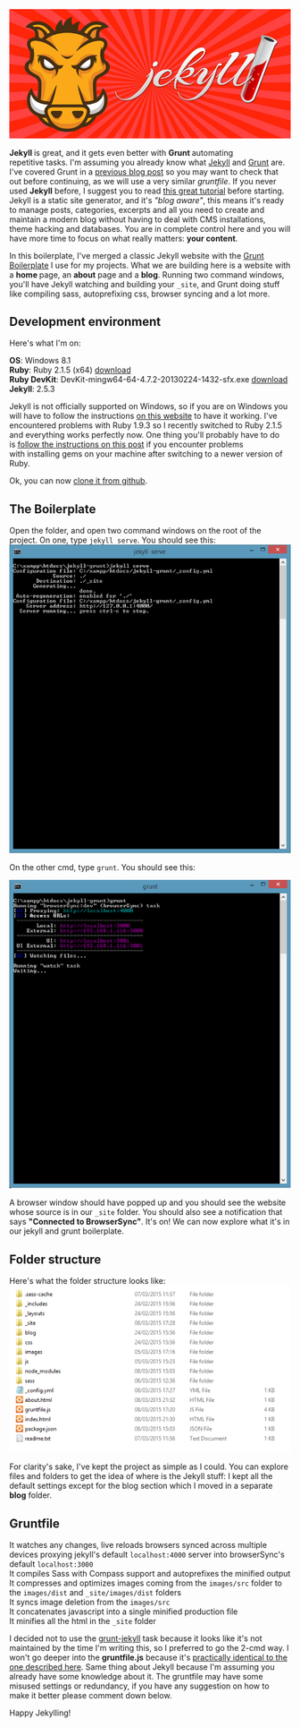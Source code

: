 
<img title="jekyll and grunt boilerplate" src="/images/blog/gruntjekyll.png" alt="jekyll and grunt boilerplate"/>

<strong>Jekyll </strong>is great, and it gets even better with <strong>Grunt </strong>automating repetitive tasks. I'm assuming you already know what <a href="http://jekyllrb.com/" target="_blank">Jekyll</a> 
and <a href="http://gruntjs.com/" target="_blank">Grunt</a> are. I've covered Grunt in a 
<a title="Grunt Boilerplate for Front End Developers and Webdesigners" href="http://valeriopierbattista.com/blog/grunt-boilerplate-for-front-end-developers-and-webdesigners/">previous blog post</a> 
so you may want to check that out before continuing, as we will use a very similar <em>gruntfile</em>. If you never used <strong>Jekyll</strong> before, 
I suggest you to read <a href="https://www.andrewmunsell.com/tutorials/jekyll-by-example" target="_blank">this great tutorial</a> before starting. Jekyll is a static site generator,
 and it's <em>"blog aware"</em>, this means it's ready to manage posts, categories, excerpts and all you need to create and maintain a modern blog without having to deal with CMS installations, theme hacking and databases. 
 You are in complete control here and you will have more time to focus on what really matters: <strong>your content</strong>.

<!--more-->

In this boilerplate, I've merged a classic Jekyll website with the <a title="Grunt Boilerplate for Front End Developers and Webdesigners" href="http://valeriopierbattista.com/blog/grunt-boilerplate-for-front-end-developers-and-webdesigners/">Grunt Boilerplate</a> I use for my projects. What we are building here is a website with a <strong>home </strong>page, an <strong>about</strong> page and a <strong>blog</strong>. Running two command windows, you'll have Jekyll watching and building your <code class="language-shell">_site</code>, and Grunt doing stuff like compiling sass, autoprefixing css, browser syncing and a lot more.
<h2>Development environment</h2>
Here's what I'm on:

<strong>OS</strong>: <i class=" fa fa-windows" style="color: #00bbf1;"></i> Windows 8.1<br>
<strong>Ruby</strong>: Ruby 2.1.5 (x64) <a href="http://dl.bintray.com/oneclick/rubyinstaller/rubyinstaller-2.1.5-x64.exe?direct" target="_blank">download</a><br>
<strong>Ruby DevKit</strong>: DevKit-mingw64-64-4.7.2-20130224-1432-sfx.exe <a href="http://dl.bintray.com/oneclick/rubyinstaller/DevKit-mingw64-64-4.7.2-20130224-1432-sfx.exe?direct" target="_blank">download</a><br>
<strong>Jekyll</strong>: 2.5.3

Jekyll is not officially supported on Windows, so if you are on Windows you will have to follow the instructions <a href="http://jekyll-windows.juthilo.com/" target="_blank">on this website</a> to have it working. I've encountered problems with Ruby 1.9.3 so I recently switched to Ruby 2.1.5 and everything works perfectly now. One thing you'll probably have to do is <a href="https://gist.github.com/luislavena/f064211759ee0f806c88" target="_blank">follow the instructions on this post</a> if you encounter problems with installing gems on your machine after switching to a newer version of Ruby.

Ok, you can now <a href="https://github.com/vlrprbttst/jekyll-grunt-boilerplate" target="_blank">clone it from <i class="fa fa-github-alt"></i> github</a>.

<h2>The Boilerplate</h2>
Open the folder, and open two command windows on the root of the project. On one, type <code class="language-shell">jekyll serve</code>. You should see this:

<img src="/images/blog/terminaljekyll.png" alt="terminal"/>

On the other cmd, type <code class="language-shell">grunt</code>. You should see this:

<img src="/images/blog/terminal2jekyll.png" alt="terminal2"/>

A browser window should have popped up and you should see the website whose source is in our <code class="language-shell">_site</code> folder. You should also see a notification that says <strong>"Connected to BrowserSync"</strong>. 
It's on! We can now explore what it's in our jekyll and grunt boilerplate.

<h2>Folder structure</h2>
Here's what the folder structure looks like:

<img src="/images/blog/folderstructure.png" alt="folderstructure" />

For clarity's sake, I've kept the project as simple as I could. You can explore files and folders to get the idea of where is the Jekyll stuff: I kept all the default settings except for the blog section which I moved in a separate
 <strong>blog</strong> folder.
<h2>Gruntfile</h2>
<i class="fa fa-check" style="color: #20ce6d;"></i> It watches any changes, live reloads browsers synced across multiple devices proxying jekyll's default <code class="language-shell">localhost:4000</code> server into browserSync's default <code class="language-shell">localhost:3000</code><br>
<i class="fa fa-check" style="color: #20ce6d;"></i> It compiles Sass with Compass support and autoprefixes the minified output<br>
<i class="fa fa-check" style="color: #20ce6d;"></i> It compresses and optimizes images coming from the <code class="language-shell">images/src</code> folder to the <code class="language-shell">images/dist</code> and <code class="language-shell">_site/images/dist</code> folders<br>
<i class="fa fa-check" style="color: #20ce6d;"></i> It syncs image deletion from the <code class="language-shell">images/src</code><br>
<i class="fa fa-check" style="color: #20ce6d;"></i> It concatenates javascript into a single minified production file<br>
<i class="fa fa-check" style="color: #20ce6d;"></i> It minifies all the html in the <code class="language-shell">_site</code> folder<br>

I decided not to use the <a href="https://github.com/dannygarcia/grunt-jekyll" target="_blank">grunt-jekyll</a> task because it looks like it's not maintained by the time I'm writing this, so I preferred to go the 2-cmd way.
 I won't go deeper into the <strong>gruntfile.js</strong> because it's 
 <a title="Grunt Boilerplate for Front End Developers and Webdesigners" href="http://valeriopierbattista.com/blog/grunt-boilerplate-for-front-end-developers-and-webdesigners/">practically identical to the one described here</a>. 
 Same thing about Jekyll because I'm assuming you already have some knowledge about it. 
 The gruntfile may have some misused settings or redundancy, if you have any suggestion on how to make it better please comment down below.

Happy Jekylling!